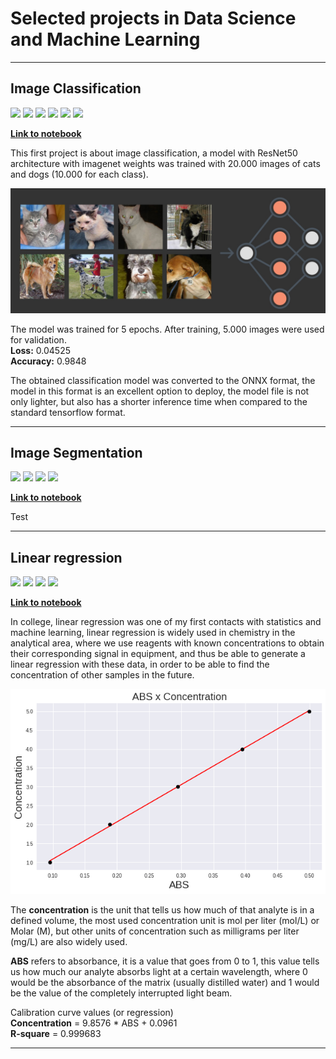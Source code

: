 # Selected projects in Data Science and Machine Learning

---
## Image Classification
![](https://img.shields.io/badge/Python-FFD43B?style=for-the-badge&logo=python&logoColor=blue)
![](https://img.shields.io/badge/Jupyter-F37626.svg?&style=for-the-badge&logo=Jupyter&logoColor=white)
![](https://img.shields.io/badge/TensorFlow-FF6F00?style=for-the-badge&logo=tensorflow&logoColor=white)
![](https://img.shields.io/badge/Numpy-777BB4?style=for-the-badge&logo=numpy&logoColor=white)
![](https://img.shields.io/badge/Onnx-gray?style=for-the-badge&logo=onnx&logoColor=white)
![](https://img.shields.io/badge/OpenCV-27338e?style=for-the-badge&logo=OpenCV&logoColor=white)
  
[**Link to notebook**](projects/image_classification/image_classification.ipynb)

This first project is about image classification, a model with ResNet50 architecture with imagenet weights was trained with 20.000 images of cats and dogs (10.000 for each class).
  
![](assets/neural.jpg)
  
The model was trained for 5 epochs.
After training, 5.000 images were used for validation.  
**Loss:** 0.04525  
**Accuracy:** 0.9848
  
The obtained classification model was converted to the ONNX format, the model in this format is an excellent option to deploy, the model file is not only lighter, but also has a shorter inference time when compared to the standard tensorflow format.
___
## Image Segmentation
![](https://img.shields.io/badge/Python-FFD43B?style=for-the-badge&logo=python&logoColor=blue)
![](https://img.shields.io/badge/Jupyter-F37626.svg?&style=for-the-badge&logo=Jupyter&logoColor=white)
![](https://img.shields.io/badge/PyTorch-EE4C2C?style=for-the-badge&logo=pytorch&logoColor=white)
![](https://img.shields.io/badge/Numpy-777BB4?style=for-the-badge&logo=numpy&logoColor=white)
  
[**Link to notebook**](projects/image_segmentation/image_segmentation.ipynb)
  
Test
  
---
## Linear regression
![](https://img.shields.io/badge/Python-FFD43B?style=for-the-badge&logo=python&logoColor=blue)
![](https://img.shields.io/badge/Jupyter-F37626.svg?&style=for-the-badge&logo=Jupyter&logoColor=white)
![](https://img.shields.io/badge/Matplotlib-777BB4?style=for-the-badge&logo=matplotlib&logoColor=white)
![](https://img.shields.io/badge/scikit_learn-F7931E?style=for-the-badge&logo=scikit-learn&logoColor=white)
  
[**Link to notebook**](projects/linear_regression/linear_regression_chemistry.ipynb)
  
In college, linear regression was one of my first contacts with statistics and machine learning, linear regression is widely used in chemistry in the analytical area, where we use reagents with known concentrations to obtain their corresponding signal in equipment, and thus be able to generate a linear regression with these data, in order to be able to find the concentration of other samples in the future.

![](assets/calibration_curve.png)
  
The **concentration** is the unit that tells us how much of that analyte is in a defined volume, the most used concentration unit is mol per liter (mol/L) or Molar (M), but other units of concentration such as milligrams per liter (mg/L) are also widely used.

**ABS** refers to absorbance, it is a value that goes from 0 to 1, this value tells us how much our analyte absorbs light at a certain wavelength, where 0 would be the absorbance of the matrix (usually distilled water) and 1 would be the value of the completely interrupted light beam.

Calibration curve values (or regression)  
**Concentration** = 9.8576 * ABS + 0.0961  
**R-square** = 0.999683

___
<!-- ## Data Analysis
![](https://img.shields.io/badge/Python-FFD43B?style=for-the-badge&logo=python&logoColor=blue)
![](https://img.shields.io/badge/Jupyter-F37626.svg?&style=for-the-badge&logo=Jupyter&logoColor=white)
![](https://img.shields.io/badge/Matplotlib-777BB4?style=for-the-badge&logo=matplotlib&logoColor=white)
![](https://img.shields.io/badge/Plotly-239120?style=for-the-badge&logo=plotly&logoColor=white)
![](https://img.shields.io/badge/Numpy-777BB4?style=for-the-badge&logo=numpy&logoColor=white)
  
[**Link to notebook**](projects/linear_regression/linear_regression_chemistry.ipynb) -->
